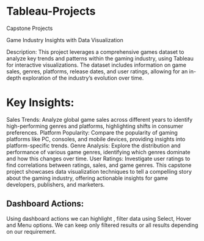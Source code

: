 # Tableau-Projects
Capstone Projects

Game Industry Insights with Data Visualization

Description: This project leverages a comprehensive games dataset to analyze key trends and patterns within the gaming industry, using Tableau for interactive visualizations. The dataset includes information on game sales, genres, platforms, release dates, and user ratings, allowing for an in-depth exploration of the industry’s evolution over time.

# Key Insights:

Sales Trends: Analyze global game sales across different years to identify high-performing genres and platforms, highlighting shifts in consumer preferences.
Platform Popularity: Compare the popularity of gaming platforms like PC, consoles, and mobile devices, providing insights into platform-specific trends.
Genre Analysis: Explore the distribution and performance of various game genres, identifying which genres dominate and how this changes over time.
User Ratings: Investigate user ratings to find correlations between ratings, sales, and game genres.
This capstone project showcases data visualization techniques to tell a compelling story about the gaming industry, offering actionable insights for game developers, publishers, and marketers.


## Dashboard Actions:
Using dashboard actions we can highlight , filter data using Select, Hover and Menu options. We can keep only filtered results or all results depending on our requirement.


